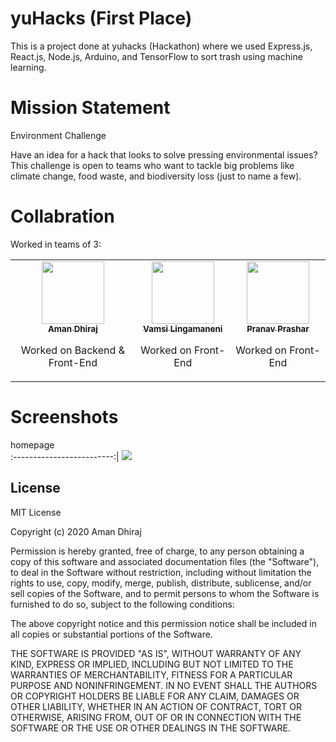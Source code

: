 # yuHacks (First Place)
This is a project done at yuhacks (Hackathon) where we used Express.js, React.js, Node.js, Arduino, and TensorFlow to sort trash using machine learning.

# Mission Statement

Environment Challenge

Have an idea for a hack that looks to solve pressing environmental issues? This challenge is open to teams who want to tackle big problems like climate change, food waste, and biodiversity loss (just to name a few).


# Collabration
Worked in teams of 3:

<table>
	<tr>
    <td align="center">
			<a href="https://github.com/amandhiraj">
				<img src="https://avatars.githubusercontent.com/u/40723562?s=100&u=a81f940a7471d34977a91c8407b36551f895ee5b&v=4" width="100px;" alt=""/>
				<br />
				<sub>
					<b>Aman Dhiraj</b>
				</sub>
			</a>
			<br />
			<p>Worked on Backend & Front-End</p>
		</td>
		<td align="center">
			<a href="https://github.com/vaamsii">
				<img src="https://avatars.githubusercontent.com/u/44448313?s=100&u=ef69142ae0231040606a465f472e5442790b0c2a&v=4" width="100px;" alt=""/>
				<br />
				<sub>
					<b>Vamsi Lingamaneni</b>
				</sub>
			</a>
			<br />
			<p>Worked on Front-End</p>
		</td>
		<td align="center">
			<a href="https://github.com/PranavPrashar">
				<img src="https://avatars.githubusercontent.com/u/42787576?s=100&u=cd5f5a0f716b7924720b6c556961dc4d3297fbcb&v=4" width="100px;" alt=""/>
				<br />
				<sub>
					<b>Pranav Prashar</b>
				</sub>
			</a>
			<br />
			<p>Worked on Front-End</p>
		</td>
	</tr>
</table>

# Screenshots
homepage                          
:-------------------------:|
![](https://challengepost-s3-challengepost.netdna-ssl.com/photos/production/software_photos/001/393/290/datas/gallery.jpg)

## License

MIT License

Copyright (c) 2020 Aman Dhiraj

Permission is hereby granted, free of charge, to any person obtaining a copy
of this software and associated documentation files (the "Software"), to deal
in the Software without restriction, including without limitation the rights
to use, copy, modify, merge, publish, distribute, sublicense, and/or sell
copies of the Software, and to permit persons to whom the Software is
furnished to do so, subject to the following conditions:

The above copyright notice and this permission notice shall be included in all
copies or substantial portions of the Software.

THE SOFTWARE IS PROVIDED "AS IS", WITHOUT WARRANTY OF ANY KIND, EXPRESS OR
IMPLIED, INCLUDING BUT NOT LIMITED TO THE WARRANTIES OF MERCHANTABILITY,
FITNESS FOR A PARTICULAR PURPOSE AND NONINFRINGEMENT. IN NO EVENT SHALL THE
AUTHORS OR COPYRIGHT HOLDERS BE LIABLE FOR ANY CLAIM, DAMAGES OR OTHER
LIABILITY, WHETHER IN AN ACTION OF CONTRACT, TORT OR OTHERWISE, ARISING FROM,
OUT OF OR IN CONNECTION WITH THE SOFTWARE OR THE USE OR OTHER DEALINGS IN THE
SOFTWARE.
